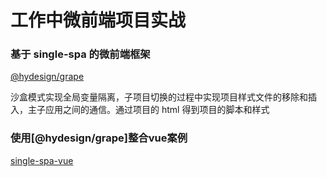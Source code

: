 # 工作中微前端项目实战

### 基于 single-spa 的微前端框架

[@hydesign/grape](https://github.com/QxQstar/grape)

沙盒模式实现全局变量隔离，子项目切换的过程中实现项目样式文件的移除和插入，主子应用之间的通信。通过项目的 html 得到项目的脚本和样式

### 使用[@hydesign/grape]整合vue案例

[single-spa-vue](https://github.com/QxQstar/single-spa-vue)
